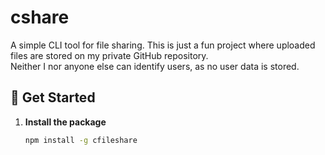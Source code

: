 # cshare

A simple CLI tool for file sharing. This is just a fun project where uploaded files are stored on my private GitHub repository.  
Neither I nor anyone else can identify users, as no user data is stored.

## 🚀 Get Started

1. **Install the package**  
   ```sh
   npm install -g cfileshare
